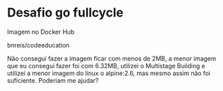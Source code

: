 # Desafio go fullcycle

Imagem no Docker Hub

bnreis/codeeducation 

Não consegui fazer a imagem ficar com menos de 2MB, a menor imagem que eu consegui fazer
foi com 6.32MB, utilizei o Multistage Building e utilizei a menor imagem do linux o alpine:2.6, 
mas mesmo assim não foi suficiente. Poderiam me ajudar?